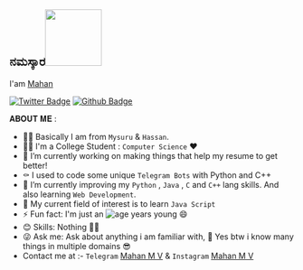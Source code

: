 ## ನಮಸ್ಕಾರ<img src="https://media.giphy.com/media/12oufCB0MyZ1Go/giphy.gif" width="100">

I'am [Mahan](https://github.com/mahanmvofficial)

[![Twitter Badge](https://img.shields.io/badge/-Twitter-1da1f2?style=flat-square&labelColor=1da1f2&logo=twitter&logoColor=white)](https://twitter.com/mahanmvofficial/)
[![Github Badge](https://img.shields.io/badge/-Github-232323?style=flat-square&logo=Github&logoColor=white)](https://github.com/mahanmvofficial)


𝐀𝐁𝐎𝐔𝐓 𝐌𝐄 :

- 👨‍💻 Basically I am from `Mysuru` & `Hassan`.
- 👨‍🎓 I'm a College Student : `Computer Science` ❤
- 🔭 I’m currently working on making things that help my resume to get better!
- ⚰️ I used to code some unique `Telegram Bots` with Python and C++
- 🌱 I’m currently improving my `Python` , `Java` , `C`  and `C++` lang skills. And also learning `Web Development`.
- 🌝 My current field of interest is to learn `Java Script`
- ⚡ Fun fact: I'm just an ![age](https://img.shields.io/badge/age-18-blue) years young 😄
- 😊 Skills: Nothing 🤧😂
- 😜 Ask me: Ask about anything i am familiar with, 🤔 Yes btw i know many things in multiple domains 😎
- Contact me at :-  `Telegram` [Mahan M V](https://t.me/mahanmvofficial) & 
             `Instagram` [Mahan M V](https://Instagram.com/mahanmvofficial)
